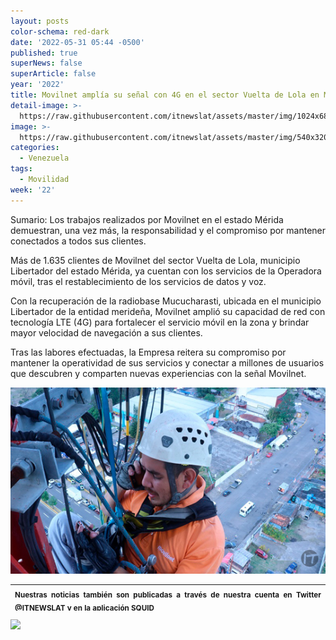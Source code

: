 ```yaml
---
layout: posts
color-schema: red-dark
date: '2022-05-31 05:44 -0500'
published: true
superNews: false
superArticle: false
year: '2022'
title: Movilnet amplía su señal con 4G en el sector Vuelta de Lola en Mérida
detail-image: >-
  https://raw.githubusercontent.com/itnewslat/assets/master/img/1024x680/tecnico-en-antena-merida-g.jpg
image: >-
  https://raw.githubusercontent.com/itnewslat/assets/master/img/540x320/tecnico-en-antena-merida-p.jpg
categories:
  - Venezuela
tags:
  - Movilidad
week: '22'
---
```

Sumario: Los trabajos realizados por Movilnet en el estado Mérida demuestran, una vez más, la responsabilidad y el compromiso por mantener conectados a todos sus clientes.

Más de 1.635 clientes de Movilnet del sector Vuelta de Lola, municipio Libertador del estado Mérida, ya cuentan con los servicios de la Operadora móvil, tras el restablecimiento de los servicios de datos y voz.

Con la recuperación de la radiobase Mucucharasti, ubicada en el municipio Libertador de la entidad merideña, Movilnet amplió su capacidad de red con tecnología LTE (4G) para fortalecer el servicio móvil en la zona y brindar mayor velocidad de navegación a sus clientes.

Tras las labores efectuadas, la Empresa reitera su compromiso por mantener la operatividad de sus servicios y conectar a millones de usuarios que descubren y comparten nuevas experiencias con la señal Movilnet.

![](https://raw.githubusercontent.com/itnewslat/assets/master/img/540x320/tecnico-en-antena-merida-p.jpg)

<table style="height: 42px;" width="569">
<tbody>
<tr>
<td style="text-align: justify;"><sub><strong>Nuestras noticias también son publicadas a través de nuestra cuenta en Twitter <a href="https://twitter.com/itnewslat?lang=es">@ITNEWSLAT</a> y en la aplicación <a href="https://squidapp.co/en/">SQUID</a></strong></sub></td>
</tr>
</tbody>
</table>

<img src="https://tracker.metricool.com/c3po.jpg?hash=56f88a41e39ab42c063cc51676587a04"/>